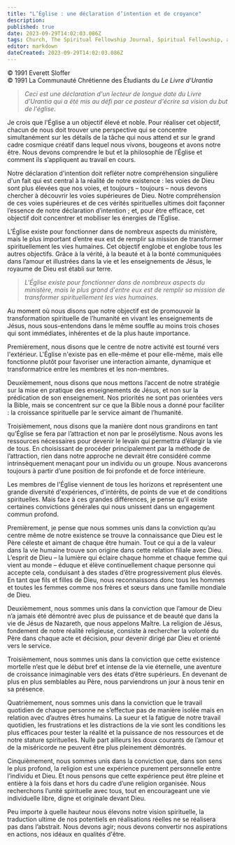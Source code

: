 ```yaml
---
title: "L’Église : une déclaration d’intention et de croyance"
description: 
published: true
date: 2023-09-29T14:02:03.086Z
tags: Church, The Spiritual Fellowship Journal, Spiritual Fellowship, article
editor: markdown
dateCreated: 2023-09-29T14:02:03.086Z
---
```


<p class="v-card v-sheet theme--light gray lighten-3 px-2">© 1991 Everett Sloffer<br>© 1991 La Communauté Chrétienne des Étudiants du <i>Le Livre d'Urantia</i></p>


> _Ceci est une déclaration d'un lecteur de longue date du _Livre d'Urantia_ qui a été mis au défi par ce pasteur d'écrire sa vision du but de l'église._

Je crois que l'Église a un objectif élevé et noble. Pour réaliser cet objectif, chacun de nous doit trouver une perspective qui se concentre simultanément sur les détails de la tâche qui nous attend et sur le grand cadre cosmique créatif dans lequel nous vivons, bougeons et avons notre être. Nous devons comprendre le but et la philosophie de l’Église et comment ils s’appliquent au travail en cours.

Notre déclaration d'intention doit refléter notre compréhension singulière d'un fait qui est central à la réalité de notre existence : les voies de Dieu sont plus élevées que nos voies, et toujours – toujours – nous devons chercher à découvrir les voies supérieures de Dieu. Notre compréhension de ces voies supérieures et de ces vérités spirituelles ultimes doit façonner l’essence de notre déclaration d’intention ; et, pour être efficace, cet objectif doit concentrer et mobiliser les énergies de l’Église.

L’Église existe pour fonctionner dans de nombreux aspects du ministère, mais le plus important d’entre eux est de remplir sa mission de transformer spirituellement les vies humaines. Cet objectif englobe et englobe tous les autres objectifs. Grâce à la vérité, à la beauté et à la bonté communiquées dans l’amour et illustrées dans la vie et les enseignements de Jésus, le royaume de Dieu est établi sur terre.

> _L'Église existe pour fonctionner dans de nombreux aspects du ministère, mais le plus grand d'entre eux est de remplir sa mission de transformer spirituellement les vies humaines._

Au moment où nous disons que notre objectif est de promouvoir la transformation spirituelle de l’humanité en vivant les enseignements de Jésus, nous sous-entendons dans le même souffle au moins trois choses qui sont immédiates, inhérentes et de la plus haute importance.

Premièrement, nous disons que le centre de notre activité est tourné vers l'extérieur. L'Église n'existe pas en elle-même et pour elle-même, mais elle fonctionne plutôt pour favoriser une interaction aimante, dynamique et transformatrice entre les membres et les non-membres.

Deuxièmement, nous disons que nous mettons l’accent de notre stratégie sur la mise en pratique des enseignements de Jésus, et non sur la prédication de son enseignement. Nos priorités ne sont pas orientées vers la Bible, mais se concentrent sur ce que la Bible nous a donné pour faciliter : la croissance spirituelle par le service aimant de l’humanité.

Troisièmement, nous disons que la manière dont nous grandirons en tant qu’Église se fera par l’attraction et non par le prosélytisme. Nous avons les ressources nécessaires pour devenir le levain qui permettra d’élargir la vie de tous. En choisissant de procéder principalement par la méthode de l’attraction, rien dans notre approche ne devrait être considéré comme intrinsèquement menaçant pour un individu ou un groupe. Nous avancerons toujours à partir d’une position de foi profonde et de force intérieure.

Les membres de l'Église viennent de tous les horizons et représentent une grande diversité d'expériences, d'intérêts, de points de vue et de conditions spirituelles. Mais face à ces grandes différences, je pense qu’il existe certaines convictions générales qui nous unissent dans un engagement commun profond.

Premièrement, je pense que nous sommes unis dans la conviction qu’au centre même de notre existence se trouve la connaissance que Dieu est le Père céleste et aimant de chaque être humain. Tout ce qui a de la valeur dans la vie humaine trouve son origine dans cette relation filiale avec Dieu. L’esprit de Dieu – la lumière qui éclaire chaque homme et chaque femme qui vient au monde – éduque et élève continuellement chaque personne qui accepte cela, conduisant à des stades d’être progressivement plus élevés. En tant que fils et filles de Dieu, nous reconnaissons donc tous les hommes et toutes les femmes comme nos frères et sœurs dans une famille mondiale de Dieu.

Deuxièmement, nous sommes unis dans la conviction que l’amour de Dieu n’a jamais été démontré avec plus de puissance et de beauté que dans la vie de Jésus de Nazareth, que nous appelons Maître. La religion de Jésus, fondement de notre réalité religieuse, consiste à rechercher la volonté du Père dans chaque acte et décision, pour devenir dirigé par Dieu et orienté vers le service.

Troisièmement, nous sommes unis dans la conviction que cette existence mortelle n’est que le début bref et intense de la vie éternelle, une aventure de croissance inimaginable vers des états d’être supérieurs. En devenant de plus en plus semblables au Père, nous parviendrons un jour à nous tenir en sa présence.

Quatrièmement, nous sommes unis dans la conviction que le travail quotidien de chaque personne ne s’effectue pas de manière isolée mais en relation avec d’autres êtres humains. La sueur et la fatigue de notre travail quotidien, les frustrations et les distractions de la vie sont les conditions les plus efficaces pour tester la réalité et la puissance de nos ressources et de notre stature spirituelles. Nulle part ailleurs les doux courants de l’amour et de la miséricorde ne peuvent être plus pleinement démontrés.

Cinquièmement, nous sommes unis dans la conviction que, dans son sens le plus profond, la religion est une expérience purement personnelle entre l’individu et Dieu. Et nous pensons que cette expérience peut être pleine et entière à la fois dans et hors du cadre d’une religion organisée. Nous recherchons l’unité spirituelle avec tous, tout en encourageant une vie individuelle libre, digne et originale devant Dieu.

Peu importe à quelle hauteur nous élevons notre vision spirituelle, la traduction ultime de nos potentiels en réalisations réelles ne se réalisera pas dans l’abstrait. Nous devons agir; nous devons convertir nos aspirations en actions, nos idéaux en qualités d'être.

